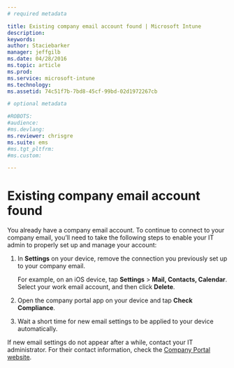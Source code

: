 ```yaml
---
# required metadata

title: Existing company email account found | Microsoft Intune
description:
keywords:
author: Staciebarker
manager: jeffgilb
ms.date: 04/28/2016
ms.topic: article
ms.prod:
ms.service: microsoft-intune
ms.technology:
ms.assetid: 74c51f7b-7bd8-45cf-99bd-02d1972267cb

# optional metadata

#ROBOTS:
#audience:
#ms.devlang:
ms.reviewer: chrisgre
ms.suite: ems
#ms.tgt_pltfrm:
#ms.custom:

---
```


# Existing company email account found
You already have a company email account. To continue to connect to your company email, you’ll need to take the following steps to enable your IT admin to properly set up and manage your account:

1.  In **Settings** on your device, remove the connection you previously set up to your company email.

    For example, on an iOS device, tap **Settings** &gt; **Mail, Contacts, Calendar**. Select your work email account, and then click **Delete**.

2.  Open the company portal app on your device and tap **Check Compliance**.

3.  Wait a short time for new email settings to be applied to your device automatically.

If new email settings do not appear after a while, contact your IT administrator. For their contact information, check the [Company Portal website](http://portal.manage.microsoft.com).

